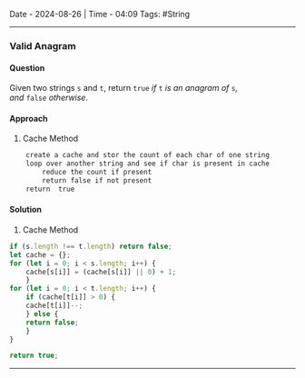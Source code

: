 Date - 2024-08-26  |  Time - 04:09
Tags: #String

----
###  Valid Anagram

#### Question
Given two strings `s` and `t`, return `true` _if_ `t` _is an anagram of_ `s`_, and_ `false` _otherwise_.

#### Approach
1.  Cache Method
```txt
	create a cache and stor the count of each char of one string
	loop over another string and see if char is present in cache
		reduce the count if present
		return false if not present
	return  true
```

#### Solution
1. Cache Method
```js
if (s.length !== t.length) return false;
let cache = {};
for (let i = 0; i < s.length; i++) {
	cache[s[i]] = (cache[s[i]] || 0) + 1;
	}
for (let i = 0; i < t.length; i++) {
	if (cache[t[i]] > 0) {
	cache[t[i]]--;
	} else {
	return false;
	}
}

return true;
```

----
